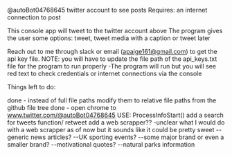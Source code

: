@autoBot04768645 twitter account to see posts Requires: an internet connection to post

This console app will tweet to the twitter account above The program gives the user some options: tweet, tweet media with a caption or tweet later

Reach out to me through slack or email (apaige161@gmail.com) to get the api key file. NOTE: you will have to update the file path of the api_keys.txt file for the program to run properly -The program will run but you will see red text to check credentials or internet connections via the console

Things left to do:

done - instead of full file paths modify them to relative file paths from the github file tree
done - open chrome to www.twitter.com/@autoBot04768645 USE: ProcessInfoStart()
add a search for tweets function/ retweet
add a web scrapper?? -unclear what I would do with a web scrapper as of now but it sounds like it could be pretty sweet 
--generic news articles? 
--UK sporting events? 
--some major brand or even a smaller brand?
--motivational quotes?
--natural parks information
